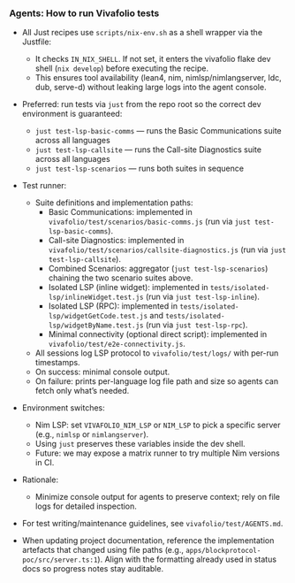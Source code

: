 ### Agents: How to run Vivafolio tests

- All Just recipes use `scripts/nix-env.sh` as a shell wrapper via the Justfile:
  - It checks `IN_NIX_SHELL`. If not set, it enters the vivafolio flake dev shell (`nix develop`) before executing the recipe.
  - This ensures tool availability (lean4, nim, nimlsp/nimlangserver, ldc, dub, serve-d) without leaking large logs into the agent console.

- Preferred: run tests via `just` from the repo root so the correct dev environment is guaranteed:
  - `just test-lsp-basic-comms` — runs the Basic Communications suite across all languages
  - `just test-lsp-callsite` — runs the Call-site Diagnostics suite across all languages
  - `just test-lsp-scenarios` — runs both suites in sequence

- Test runner:
  - Suite definitions and implementation paths:
    - Basic Communications: implemented in `vivafolio/test/scenarios/basic-comms.js` (run via `just test-lsp-basic-comms`).
    - Call-site Diagnostics: implemented in `vivafolio/test/scenarios/callsite-diagnostics.js` (run via `just test-lsp-callsite`).
    - Combined Scenarios: aggregator (`just test-lsp-scenarios`) chaining the two scenario suites above.
    - Isolated LSP (inline widget): implemented in `tests/isolated-lsp/inlineWidget.test.js` (run via `just test-lsp-inline`).
    - Isolated LSP (RPC): implemented in `tests/isolated-lsp/widgetGetCode.test.js` and `tests/isolated-lsp/widgetByName.test.js` (run via `just test-lsp-rpc`).
    - Minimal connectivity (optional direct script): implemented in `vivafolio/test/e2e-connectivity.js`.
  - All sessions log LSP protocol to `vivafolio/test/logs/` with per-run timestamps.
  - On success: minimal console output.
  - On failure: prints per-language log file path and size so agents can fetch only what’s needed.

- Environment switches:
  - Nim LSP: set `VIVAFOLIO_NIM_LSP` or `NIM_LSP` to pick a specific server (e.g., `nimlsp` or `nimlangserver`).
  - Using `just` preserves these variables inside the dev shell.
  - Future: we may expose a matrix runner to try multiple Nim versions in CI.

- Rationale:
  - Minimize console output for agents to preserve context; rely on file logs for detailed inspection.

- For test writing/maintenance guidelines, see `vivafolio/test/AGENTS.md`.

- When updating project documentation, reference the implementation artefacts that changed using file paths (e.g., ``apps/blockprotocol-poc/src/server.ts:1``). Align with the formatting already used in status docs so progress notes stay auditable.
